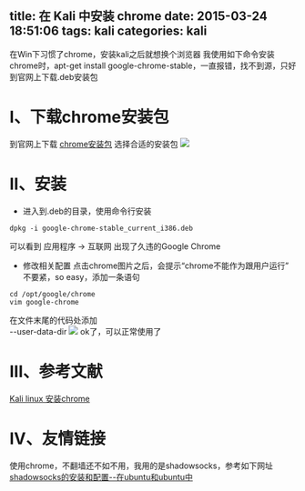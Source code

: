 title: 在 Kali 中安装 chrome
date: 2015-03-24 18:51:06
tags: kali
categories: kali
---

在Win下习惯了chrome，安装kali之后就想换个浏览器
我使用如下命令安装chrome时，apt-get install google-chrome-stable，一直报错，找不到源，只好到官网上下载.deb安装包
<!-- more -->
# I、下载chrome安装包
到官网上下载 [chrome安装包](https://www.google.com/intl/zh-CN/chrome/browser/desktop/index.html)
选择合适的安装包
![](http://ww3.sinaimg.cn/large/005CA6ZCjw1eqh1mga2b3j30lo0gm0uj.jpg)
# II、安装
 - 进入到.deb的目录，使用命令行安装
 ```
 dpkg -i google-chrome-stable_current_i386.deb
 ```
 可以看到 应用程序 -> 互联网 出现了久违的Google Chrome
 - 修改相关配置
 点击chrome图片之后，会提示“chrome不能作为跟用户运行”
 不要紧，so easy，添加一条语句
 ```
 cd /opt/google/chrome
 vim google-chrome
 ```
 在文件末尾的代码处添加  
 	--user-data-dir
 ![](http://ww1.sinaimg.cn/large/005CA6ZCjw1eqh1q3bqmzj30kf029aaa.jpg)
ok了，可以正常使用了
# III、参考文献
[Kali linux 安装chrome](http://blog.csdn.net/change518/article/details/18556625)

# IV、友情链接
使用chrome，不翻墙还不如不用，我用的是shadowsocks，参考如下网址[shadowsocks的安装和配置--在ubuntu和ubuntu中](http://jackroyal.github.io/2015/03/09/use-ss/)



